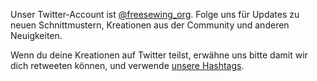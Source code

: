 ---
---

Unser Twitter-Account ist [@freesewing_org](https://twitter.com/freesewing_org). Folge uns für Updates zu neuen Schnittmustern, Kreationen aus der Community und anderen Neuigkeiten.

Wenn du deine Kreationen auf Twitter teilst, erwähne uns bitte damit wir dich retweeten können, und verwende [unsere Hashtags](/community/hashtags/).

